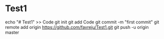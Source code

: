 # Test1
echo "# Test1" >> Code
git init
git add Code
git commit -m "first commit"
git remote add origin https://github.com/favreju/Test1.git
git push -u origin master

